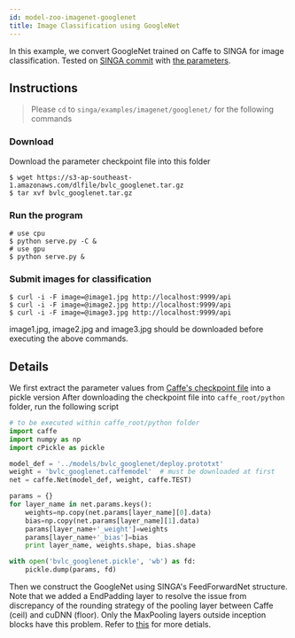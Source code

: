 ```yaml
---
id: model-zoo-imagenet-googlenet
title: Image Classification using GoogleNet
---
```


<!--- Licensed to the Apache Software Foundation (ASF) under one or more contributor license agreements.  See the NOTICE file distributed with this work for additional information regarding copyright ownership.  The ASF licenses this file to you under the Apache License, Version 2.0 (the "License"); you may not use this file except in compliance with the License.  You may obtain a copy of the License at http://www.apache.org/licenses/LICENSE-2.0 Unless required by applicable law or agreed to in writing, software distributed under the License is distributed on an "AS IS" BASIS, WITHOUT WARRANTIES OR CONDITIONS OF ANY KIND, either express or implied.  See the License for the specific language governing permissions and limitations under the License.  -->

In this example, we convert GoogleNet trained on Caffe to SINGA for image
classification. Tested on
[SINGA commit](https://github.com/apache/singa/commit/8c990f7da2de220e8a012c6a8ecc897dc7532744)
with
[the parameters](https://s3-ap-southeast-1.amazonaws.com/dlfile/bvlc_googlenet.tar.gz).

## Instructions

> Please `cd` to `singa/examples/imagenet/googlenet/` for the following commands

### Download

Download the parameter checkpoint file into this folder

```shell
$ wget https://s3-ap-southeast-1.amazonaws.com/dlfile/bvlc_googlenet.tar.gz
$ tar xvf bvlc_googlenet.tar.gz
```

### Run the program

```shell
# use cpu
$ python serve.py -C &
# use gpu
$ python serve.py &
```

### Submit images for classification

```shell
$ curl -i -F image=@image1.jpg http://localhost:9999/api
$ curl -i -F image=@image2.jpg http://localhost:9999/api
$ curl -i -F image=@image3.jpg http://localhost:9999/api
```

image1.jpg, image2.jpg and image3.jpg should be downloaded before executing the
above commands.

## Details

We first extract the parameter values from
[Caffe's checkpoint file](http://dl.caffe.berkeleyvision.org/bvlc_googlenet.caffemodel)
into a pickle version After downloading the checkpoint file into
`caffe_root/python` folder, run the following script

```python
# to be executed within caffe_root/python folder
import caffe
import numpy as np
import cPickle as pickle

model_def = '../models/bvlc_googlenet/deploy.prototxt'
weight = 'bvlc_googlenet.caffemodel'  # must be downloaded at first
net = caffe.Net(model_def, weight, caffe.TEST)

params = {}
for layer_name in net.params.keys():
    weights=np.copy(net.params[layer_name][0].data)
    bias=np.copy(net.params[layer_name][1].data)
    params[layer_name+'_weight']=weights
    params[layer_name+'_bias']=bias
    print layer_name, weights.shape, bias.shape

with open('bvlc_googlenet.pickle', 'wb') as fd:
    pickle.dump(params, fd)
```

Then we construct the GoogleNet using SINGA's FeedForwardNet structure. Note
that we added a EndPadding layer to resolve the issue from discrepancy of the
rounding strategy of the pooling layer between Caffe (ceil) and cuDNN (floor).
Only the MaxPooling layers outside inception blocks have this problem. Refer to
[this](https://gist.github.com/joelouismarino/a2ede9ab3928f999575423b9887abd14)
for more detials.
